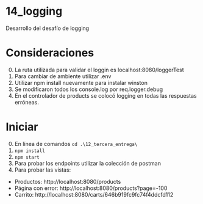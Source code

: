 # 14_logging
Desarrollo del desafío de logging
# Consideraciones
0. La ruta utilizada para validar el loggin es localhost:8080/loggerTest
1. Para cambiar de ambiente utilizar .env
2. Utilizar npm install nuevamente para instalar winston
3. Se modificaron todos los console.log por req.logger.debug
4. En el controlador de products se colocó logging en todas las respuestas erróneas.

# Iniciar
0. En línea de comandos `cd .\12_tercera_entrega\`
1. `npm install`
2. `npm start`
3. Para probar los endpoints utilizar la colección de postman
4. Para probar las vistas:
* Productos: http://localhost:8080/products 
* Página con error: http://localhost:8080/products?page=-100
* Carrito: http://localhost:8080/carts/646b919fc9fc74f4ddcfd112

